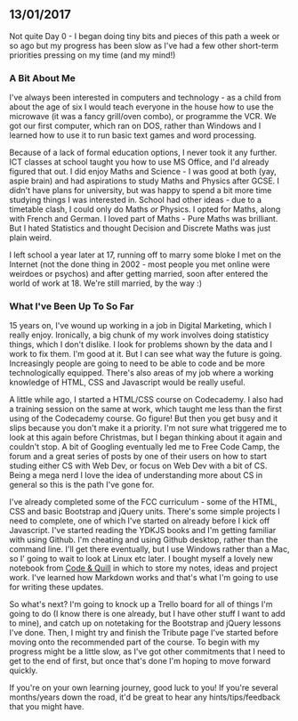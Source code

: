 ## 13/01/2017

Not quite Day 0 - I  began doing tiny bits and pieces of this path a week or so ago but my progress has been slow as I've had a few other short-term priorities pressing on my time (and my mind!)

### A Bit About Me

 I've always been interested in computers and technology - as a child from about the age of six I would teach everyone in the house how to use the microwave (it was a fancy grill/oven combo), or programme the VCR. We got our first computer, which ran on DOS, rather than Windows and I learned how to use it to run basic text games and word processing. 
 
 Because of a lack of formal education options, I never took it any further. ICT classes at school taught you how to use MS Office, and I'd already figured that out. I did enjoy Maths and Science - I was good at both (yay, aspie brain) and had aspirations to study Maths and Physics after GCSE. I didn't have plans for university, but was happy to spend a bit more time studying things I was interested in. School had other ideas - due to a timetable clash, I could only do Maths _or_ Physics. I opted for Maths, along with French and German. I loved part of Maths - Pure Maths was brilliant. But I hated Statistics and thought Decision and Discrete Maths was just plain weird. 
 
 I left school a year later at 17, running off to marry some bloke I met on the Internet (not the done thing in 2002 - most people you met online were weirdoes or psychos) and after getting married, soon after entered the world of work at 18. We're still married, by the way :)
 
### What I've Been Up To So Far
 
 15 years on, I've wound up working in a job in Digital Marketing, which I really enjoy. Ironically, a big chunk of my work involves doing statisticy things, which I don't dislike. I look for problems shown by the data and I work to fix them. I'm good at it. But I can see what way the future is going. Increasingly people are going to need to be able to code and be more technologically equipped. There's also areas of my job where a working knowledge of HTML, CSS and Javascript would be really useful.
 
 A little while ago, I started a HTML/CSS course on Codecademy. I also had a training session on the same at work, which taught me less than the first using of the Codecademy course. Go figure! But then you get busy and it slips because you don't make it a priority. I'm not sure what triggered me to look at this again before Christmas, but I began thinking about it again and couldn't stop. A bit of Googling eventually led me to Free Code Camp, the forum and a great series of posts by one of their users on how to start studing either CS with Web Dev, or focus on Web Dev with a bit of CS. Being a mega nerd I love the idea of understanding more about CS in general so this is the path I've gone for.
 
 I've already completed some of the FCC curriculum - some of the HTML, CSS and basic Bootstrap and jQuery units. There's some simple projects I need to complete, one of which I've started on already before I kick off Javascript. I've started reading the YDKJS books and I'm getting familiar with using Github. I'm cheating and using Github desktop, rather than the command line. I'll get there eventually, but I use Windows rather than a Mac, so I' going to wait to look at Linux etc later. I bought myself a lovely new notebook from [Code & Quill](https://www.codeandquill.com/) in which to store my notes, ideas and project work. I've learned how Markdown works and that's what I'm going to use for writing these updates.
 
 So what's next? I'm going to knock up a Trello board for all of things I'm going to do (I know there is one already, but I have other stuff I want to add to mine), and catch up on notetaking for the Bootstrap and jQuery lessons I've done. Then, I might try and finish the Tribute page I've started before moving onto the recommended part of the course. To begin with my progress might be a little slow, as I've got other commitments that I need to get to the end of first, but once that's done I'm hoping to move forward quickly.
 
 If you're on your own learning journey, good luck to you! If you're several months/years down the road, it'd be great to hear any hints/tips/feedback that you might have.